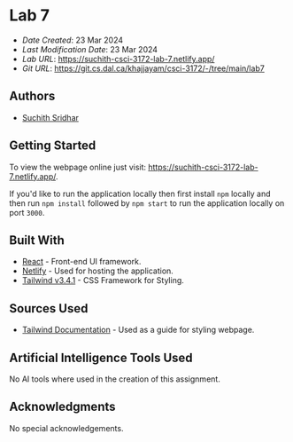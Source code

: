 # Lab 7

* *Date Created*: 23 Mar 2024
* *Last Modification Date*: 23 Mar 2024
* *Lab URL*: https://suchith-csci-3172-lab-7.netlify.app/
* *Git URL*: https://git.cs.dal.ca/khajjayam/csci-3172/-/tree/main/lab7

## Authors

* [Suchith Sridhar](suchith.sridhar@dal.ca)

## Getting Started

To view the webpage online just visit:
<https://suchith-csci-3172-lab-7.netlify.app/>.

If you'd like to run the application locally then first install `npm` locally
and then run `npm install` followed by `npm start` to run the application
locally on port `3000`.

## Built With

* [React](https://react.dev/) - Front-end UI framework.
* [Netlify](netlify.com) - Used for hosting the application.
* [Tailwind v3.4.1](https://tailwindcss.com/) - CSS Framework for Styling.

## Sources Used

* [Tailwind Documentation](https://tailwindcss.com/docs/) - Used as a guide for
  styling webpage.

## Artificial Intelligence Tools Used

No AI tools where used in the creation of this assignment.

## Acknowledgments

No special acknowledgements.
